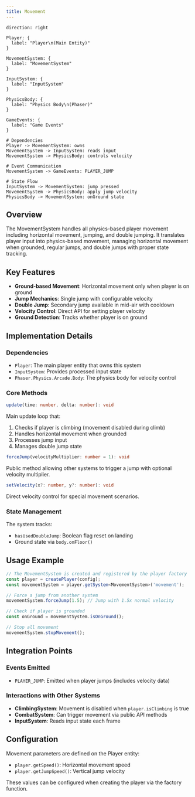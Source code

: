 ```yaml
---
title: Movement
---
```


```d2
direction: right

Player: {
  label: "Player\n(Main Entity)"
}

MovementSystem: {
  label: "MovementSystem"
}

InputSystem: {
  label: "InputSystem"
}

PhysicsBody: {
  label: "Physics Body\n(Phaser)"
}

GameEvents: {
  label: "Game Events"
}

# Dependencies
Player -> MovementSystem: owns
MovementSystem -> InputSystem: reads input
MovementSystem -> PhysicsBody: controls velocity

# Event Communication
MovementSystem -> GameEvents: PLAYER_JUMP

# State Flow
InputSystem -> MovementSystem: jump pressed
MovementSystem -> PhysicsBody: apply jump velocity
PhysicsBody -> MovementSystem: onGround state
```

## Overview

The MovementSystem handles all physics-based player movement including horizontal movement, jumping, and double jumping. It translates player input into physics-based movement, managing horizontal movement when grounded, regular jumps, and double jumps with proper state tracking.

## Key Features

- **Ground-based Movement**: Horizontal movement only when player is on ground
- **Jump Mechanics**: Single jump with configurable velocity
- **Double Jump**: Secondary jump available in mid-air with cooldown
- **Velocity Control**: Direct API for setting player velocity
- **Ground Detection**: Tracks whether player is on ground

## Implementation Details

### Dependencies

- `Player`: The main player entity that owns this system
- `InputSystem`: Provides processed input state
- `Phaser.Physics.Arcade.Body`: The physics body for velocity control

### Core Methods

```typescript
update(time: number, delta: number): void
```

Main update loop that:

1. Checks if player is climbing (movement disabled during climb)
2. Handles horizontal movement when grounded
3. Processes jump input
4. Manages double jump state

```typescript
forceJump(velocityMultiplier: number = 1): void
```

Public method allowing other systems to trigger a jump with optional velocity multiplier.

```typescript
setVelocity(x?: number, y?: number): void
```

Direct velocity control for special movement scenarios.

### State Management

The system tracks:

- `hasUsedDoubleJump`: Boolean flag reset on landing
- Ground state via `body.onFloor()`

## Usage Example

```typescript
// The MovementSystem is created and registered by the player factory
const player = createPlayer(config);
const movementSystem = player.getSystem<MovementSystem>('movement');

// Force a jump from another system
movementSystem.forceJump(1.5); // Jump with 1.5x normal velocity

// Check if player is grounded
const onGround = movementSystem.isOnGround();

// Stop all movement
movementSystem.stopMovement();
```

## Integration Points

### Events Emitted

- `PLAYER_JUMP`: Emitted when player jumps (includes velocity data)

### Interactions with Other Systems

- **ClimbingSystem**: Movement is disabled when `player.isClimbing` is true
- **CombatSystem**: Can trigger movement via public API methods
- **InputSystem**: Reads input state each frame

## Configuration

Movement parameters are defined on the Player entity:

- `player.getSpeed()`: Horizontal movement speed
- `player.getJumpSpeed()`: Vertical jump velocity

These values can be configured when creating the player via the factory function.
